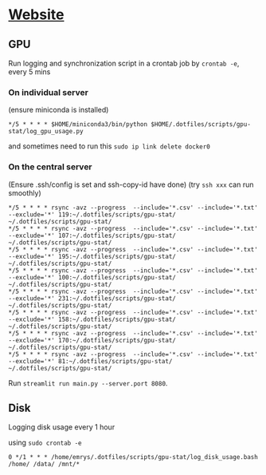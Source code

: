 # [Website](http://172.17.240.73:8080)
## GPU
Run logging and synchronization script in a crontab job by `crontab -e`, every 5 mins

### On individual server
(ensure miniconda is installed)
```
*/5 * * * * $HOME/miniconda3/bin/python $HOME/.dotfiles/scripts/gpu-stat/log_gpu_usage.py
```
and sometimes need to run this `sudo ip link delete docker0`

### On the central server
(Ensure .ssh/config is set and ssh-copy-id have done)
(try `ssh xxx` can run smoothly)
```
*/5 * * * * rsync -avz --progress  --include='*.csv' --include='*.txt' --exclude='*' 119:~/.dotfiles/scripts/gpu-stat/ ~/.dotfiles/scripts/gpu-stat/
*/5 * * * * rsync -avz --progress  --include='*.csv' --include='*.txt' --exclude='*' 107:~/.dotfiles/scripts/gpu-stat/ ~/.dotfiles/scripts/gpu-stat/
*/5 * * * * rsync -avz --progress  --include='*.csv' --include='*.txt' --exclude='*' 195:~/.dotfiles/scripts/gpu-stat/ ~/.dotfiles/scripts/gpu-stat/
*/5 * * * * rsync -avz --progress  --include='*.csv' --include='*.txt' --exclude='*' 100:~/.dotfiles/scripts/gpu-stat/ ~/.dotfiles/scripts/gpu-stat/
*/5 * * * * rsync -avz --progress  --include='*.csv' --include='*.txt' --exclude='*' 231:~/.dotfiles/scripts/gpu-stat/ ~/.dotfiles/scripts/gpu-stat/
*/5 * * * * rsync -avz --progress  --include='*.csv' --include='*.txt' --exclude='*' 158:~/.dotfiles/scripts/gpu-stat/ ~/.dotfiles/scripts/gpu-stat/
*/5 * * * * rsync -avz --progress  --include='*.csv' --include='*.txt' --exclude='*' 170:~/.dotfiles/scripts/gpu-stat/ ~/.dotfiles/scripts/gpu-stat/
*/5 * * * * rsync -avz --progress  --include='*.csv' --include='*.txt' --exclude='*' 81:~/.dotfiles/scripts/gpu-stat/  ~/.dotfiles/scripts/gpu-stat/
```

Run `streamlit run main.py --server.port 8080`.

## Disk
Logging disk usage every 1 hour

using `sudo crontab -e`
```
0 */1 * * * /home/emrys/.dotfiles/scripts/gpu-stat/log_disk_usage.bash /home/ /data/ /mnt/*
```

